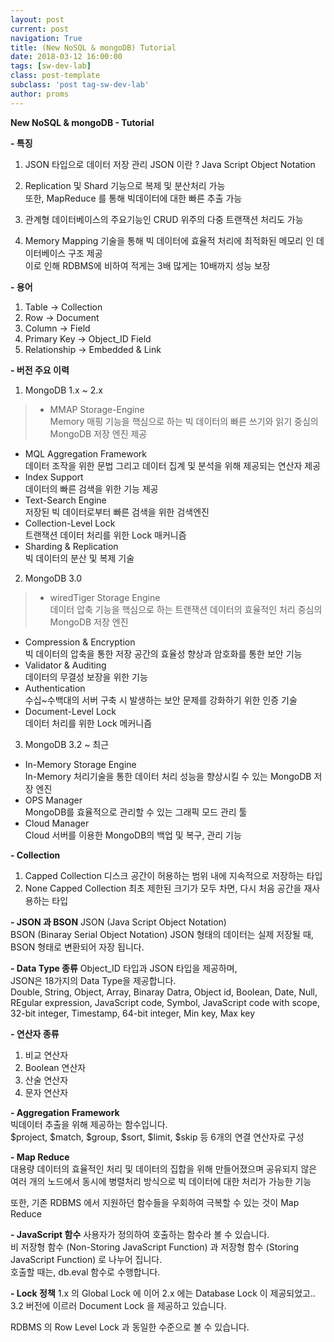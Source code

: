 ```yaml
---
layout: post
current: post
navigation: True
title: (New NoSQL & mongoDB) Tutorial
date: 2018-03-12 16:00:00
tags: [sw-dev-lab]
class: post-template
subclass: 'post tag-sw-dev-lab'
author: proms
---
```


**New NoSQL & mongoDB - Tutorial**

**- 특징**  
1. JSON 타입으로 데이터 저장 관리
JSON 이란 ? Java Script Object Notation  

2. Replication 및 Shard 기능으로 복제 및 분산처리 가능  
또한, MapReduce 를 통해 빅데이터에 대한 빠른 추출 가능

3. 관계형 데이터베이스의 주요기능인 CRUD 위주의 다중 트랜잭션 처리도 가능

4. Memory Mapping 기술을 통해 빅 데이터에 효율적 처리에 최적화된 메모리 인 데이터베이스 구조 제공  
이로 인해 RDBMS에 비하여 적게는 3배 많게는 10배까지 성능 보장

**- 용어**
1. Table -> Collection  
2. Row -> Document  
3. Column -> Field  
4. Primary Key -> Object_ID Field  
5. Relationship -> Embedded & Link

**- 버전 주요 이력**
1. MongoDB 1.x ~ 2.x
>- MMAP Storage-Engine  
Memory 매핑 기능을 핵심으로 하는 빅 데이터의 빠른 쓰기와 읽기 중심의 MongoDB 저장 엔진 제공  
- MQL Aggregation Framework  
데이터 조작을 위한 문법 그리고 데이터 집계 및 분석을 위해 제공되는 연산자 제공
- Index Support  
데이터의 빠른 검색을 위한 기능 제공  
- Text-Search Engine  
저장된 빅 데이터로부터 빠른 검색을 위한 검색엔진  
- Collection-Level Lock  
트랜잭션 데이터 처리를 위한 Lock 매커니즘  
- Sharding & Replication  
빅 데이터의 분산 및 복제 기술

2. MongoDB 3.0
>- wiredTiger Storage Engine  
데이터 압축 기능을 핵심으로 하는 트랜잭션 데이터의 효율적인 처리 중심의 MongoDB 저장 엔진
- Compression & Encryption  
빅 데이터의 압축을 통한 저장 공간의 효율성 향상과 암호화를 통한 보안 기능  
- Validator & Auditing  
데이터의 무결성 보장을 위한 기능  
- Authentication  
수십~수백대의 서버 구축 시 발생하는 보안 문제를 강화하기 위한 인증 기술  
- Document-Level Lock  
데이터 처리를 위한 Lock 메커니즘

3. MongoDB 3.2 ~ 최근
- In-Memory Storage Engine  
In-Memory 처리기술을 통한 데이터 처리 성능을 향상시킬 수 있는 MongoDB 저장 엔진  
- OPS Manager  
MongoDB를 효율적으로 관리할 수 있는 그래픽 모드 관리 툴  
- Cloud Manager  
Cloud 서버를 이용한 MongoDB의 백업 및 복구, 관리 기능

**- Collection**  
1. Capped Collection
디스크 공간이 허용하는 범위 내에 지속적으로 저장하는 타입  
2. None Capped Collection
최초 제한된 크기가 모두 차면, 다시 처음 공간을 재사용하는 타입

**- JSON 과 BSON**
JSON (Java Script Object Notation)  
BSON (Binaray Serial Object Notation)
JSON 형태의 데이터는 실제 저장될 때, BSON 형태로 변환되어 자장 됩니다.

**- Data Type 종류**
Object_ID 타입과 JSON 타입을 제공하며,  
JSON은 18가지의 Data Type을 제공합니다.  
Double, String, Object, Array, Binaray Datra, Object id, Boolean, Date, Null, REgular expression, JavaScript code, Symbol, JavaScript code with scope, 32-bit integer, Timestamp, 64-bit integer, Min key, Max key

**- 연산자 종류**
1. 비교 연산자  
2. Boolean 연산자  
3. 산술 연산자  
4. 문자 연산자  

**- Aggregation Framework**  
빅데이터 추출을 위해 제공하는 함수입니다.  
$project, $match, $group, $sort, $limit, $skip 등 6개의 연결 연산자로 구성

**- Map Reduce**  
대용량 데이터의 효율적인 처리 및 데이터의 집합을 위해 만들어졌으며 공유되지 않은 여러 개의 노드에서 동시에 병렬처리 방식으로 빅 데이터에 대한 처리가 가능한 기능

또한, 기존 RDBMS 에서 지원하던 함수들을 우회하여 극복할 수 있는 것이 Map Reduce

**- JavaScript 함수**
사용자가 정의하여 호출하는 함수라 볼 수 있습니다.  
비 저장형 함수 (Non-Storing JavaScript Function) 과 저장형 함수 (Storing JavaScript Function) 로 나누어 집니다.  
호출할 때는, db.eval 함수로 수행합니다.   

**- Lock 정책**
1.x 의 Global Lock 에 이어 2.x 에는 Database Lock 이 제공되었고..  
3.2 버전에 이르러 Document Lock 을 제공하고 있습니다.

RDBMS 의 Row Level Lock 과 동일한 수준으로 볼 수 있습니다.  


